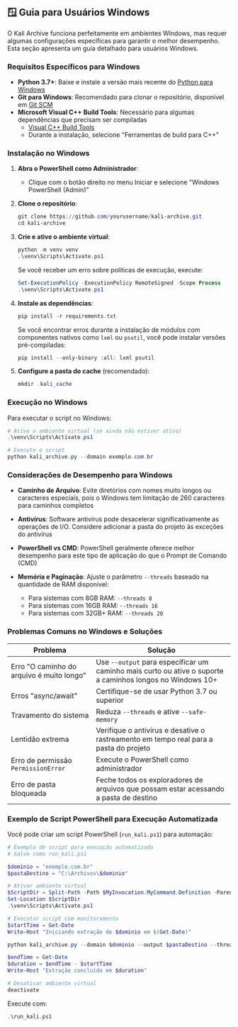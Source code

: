 ## 🪟 Guia para Usuários Windows

O Kali Archive funciona perfeitamente em ambientes Windows, mas requer algumas configurações específicas para garantir o melhor desempenho. Esta seção apresenta um guia detalhado para usuários Windows.

### Requisitos Específicos para Windows

- **Python 3.7+**: Baixe e instale a versão mais recente do [Python para Windows](https://www.python.org/downloads/windows/)
- **Git para Windows**: Recomendado para clonar o repositório, disponível em [Git SCM](https://git-scm.com/download/win)
- **Microsoft Visual C++ Build Tools**: Necessário para algumas dependências que precisam ser compiladas
  - [Visual C++ Build Tools](https://visualstudio.microsoft.com/visual-cpp-build-tools/)
  - Durante a instalação, selecione "Ferramentas de build para C++"

### Instalação no Windows

1. **Abra o PowerShell como Administrador**:
   - Clique com o botão direito no menu Iniciar e selecione "Windows PowerShell (Admin)"

2. **Clone o repositório**:
   ```powershell
   git clone https://github.com/yourusername/kali-archive.git
   cd kali-archive
   ```

3. **Crie e ative o ambiente virtual**:
   ```powershell
   python -m venv venv
   .\venv\Scripts\Activate.ps1
   ```
   
   Se você receber um erro sobre políticas de execução, execute:
   ```powershell
   Set-ExecutionPolicy -ExecutionPolicy RemoteSigned -Scope Process
   .\venv\Scripts\Activate.ps1
   ```

4. **Instale as dependências**:
   ```powershell
   pip install -r requirements.txt
   ```
   
   Se você encontrar erros durante a instalação de módulos com componentes nativos como `lxml` ou `psutil`, você pode instalar versões pré-compiladas:
   ```powershell
   pip install --only-binary :all: lxml psutil
   ```

5. **Configure a pasta do cache** (recomendado):
   ```powershell
   mkdir .kali_cache
   ```

### Execução no Windows

Para executar o script no Windows:

```powershell
# Ative o ambiente virtual (se ainda não estiver ativo)
.\venv\Scripts\Activate.ps1

# Execute o script
python kali_archive.py --domain exemplo.com.br
```

### Considerações de Desempenho para Windows

- **Caminho de Arquivo**: Evite diretórios com nomes muito longos ou caracteres especiais, pois o Windows tem limitação de 260 caracteres para caminhos completos
  
- **Antivírus**: Software antivírus pode desacelerar significativamente as operações de I/O. Considere adicionar a pasta do projeto às exceções do antivírus

- **PowerShell vs CMD**: PowerShell geralmente oferece melhor desempenho para este tipo de aplicação do que o Prompt de Comando (CMD)

- **Memória e Paginação**: Ajuste o parâmetro `--threads` baseado na quantidade de RAM disponível:
  - Para sistemas com 8GB RAM: `--threads 8`
  - Para sistemas com 16GB RAM: `--threads 16`
  - Para sistemas com 32GB+ RAM: `--threads 20`

### Problemas Comuns no Windows e Soluções

| Problema | Solução |
|----------|---------|
| Erro "O caminho do arquivo é muito longo" | Use `--output` para especificar um caminho mais curto ou ative o suporte a caminhos longos no Windows 10+ |
| Erros "async/await" | Certifique-se de usar Python 3.7 ou superior |
| Travamento do sistema | Reduza `--threads` e ative `--safe-memory` |
| Lentidão extrema | Verifique o antivírus e desative o rastreamento em tempo real para a pasta do projeto |
| Erro de permissão `PermissionError` | Execute o PowerShell como administrador |
| Erro de pasta bloqueada | Feche todos os exploradores de arquivos que possam estar acessando a pasta de destino |

### Exemplo de Script PowerShell para Execução Automatizada

Você pode criar um script PowerShell (`run_kali.ps1`) para automação:

```powershell
# Exemplo de script para execução automatizada
# Salve como run_kali.ps1

$dominio = "exemplo.com.br"
$pastaDestino = "C:\Archivos\$dominio"

# Ativar ambiente virtual
$ScriptDir = Split-Path -Path $MyInvocation.MyCommand.Definition -Parent
Set-Location $ScriptDir
.\venv\Scripts\Activate.ps1

# Executar script com monitoramento
$startTime = Get-Date
Write-Host "Iniciando extração de $dominio em $(Get-Date)"

python kali_archive.py --domain $dominio --output $pastaDestino --threads 12 --safe-memory

$endTime = Get-Date
$duration = $endTime - $startTime
Write-Host "Extração concluída em $duration"

# Desativar ambiente virtual
deactivate
```

Execute com:
```powershell
.\run_kali.ps1
```